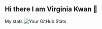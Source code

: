 ## Hi there I am Virginia Kwan 👋 

<!--
**HOICHINGG/HOICHINGG** is a ✨ _special_ ✨ repository because its `README.md` (this file) appears on your GitHub profile.

Here are some ideas to get you started:
about me
- 🔭 I’m currently studying in PTCC
- 🌱 I’m currently learning ICT and programming
- 👯 I’m looking to collaborate on ...
- 🤔 I’m looking for help with ...
- 💬 Ask me about ...
- 📫 How to reach me: ig @hoi_.ching.__
- 😄 Pronouns: ...
- ⚡ Fun fact: ...
-->
My stats
![Your GitHub Stats](https://github-readme-stats.vercel.app/api?username=harryngai&show_icons=true&theme=tokyonight)


